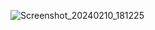 ![Screenshot_20240210_181225](https://github.com/TheShovel/theshovel.github.io/assets/68913917/dae57326-22dc-4511-b8c3-177cbdacd4e4)
